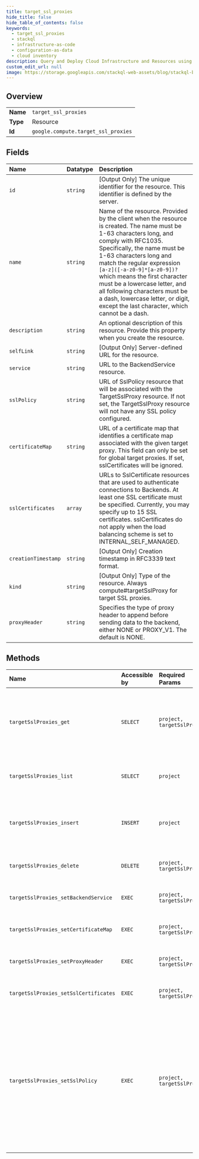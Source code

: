 ```yaml
---
title: target_ssl_proxies
hide_title: false
hide_table_of_contents: false
keywords:
  - target_ssl_proxies
  - stackql
  - infrastructure-as-code
  - configuration-as-data
  - cloud inventory
description: Query and Deploy Cloud Infrastructure and Resources using SQL
custom_edit_url: null
image: https://storage.googleapis.com/stackql-web-assets/blog/stackql-blog-post-featured-image.png
---
```

  
    

## Overview
<table><tbody>
<tr><td><b>Name</b></td><td><code>target_ssl_proxies</code></td></tr>
<tr><td><b>Type</b></td><td>Resource</td></tr>
<tr><td><b>Id</b></td><td><code>google.compute.target_ssl_proxies</code></td></tr>
</tbody></table>

## Fields
| Name | Datatype | Description |
|:-----|:---------|:------------|
| `id` | `string` | [Output Only] The unique identifier for the resource. This identifier is defined by the server. |
| `name` | `string` | Name of the resource. Provided by the client when the resource is created. The name must be 1-63 characters long, and comply with RFC1035. Specifically, the name must be 1-63 characters long and match the regular expression `[a-z]([-a-z0-9]*[a-z0-9])?` which means the first character must be a lowercase letter, and all following characters must be a dash, lowercase letter, or digit, except the last character, which cannot be a dash. |
| `description` | `string` | An optional description of this resource. Provide this property when you create the resource. |
| `selfLink` | `string` | [Output Only] Server-defined URL for the resource. |
| `service` | `string` | URL to the BackendService resource. |
| `sslPolicy` | `string` | URL of SslPolicy resource that will be associated with the TargetSslProxy resource. If not set, the TargetSslProxy resource will not have any SSL policy configured. |
| `certificateMap` | `string` | URL of a certificate map that identifies a certificate map associated with the given target proxy. This field can only be set for global target proxies. If set, sslCertificates will be ignored. |
| `sslCertificates` | `array` | URLs to SslCertificate resources that are used to authenticate connections to Backends. At least one SSL certificate must be specified. Currently, you may specify up to 15 SSL certificates. sslCertificates do not apply when the load balancing scheme is set to INTERNAL_SELF_MANAGED. |
| `creationTimestamp` | `string` | [Output Only] Creation timestamp in RFC3339 text format. |
| `kind` | `string` | [Output Only] Type of the resource. Always compute#targetSslProxy for target SSL proxies. |
| `proxyHeader` | `string` | Specifies the type of proxy header to append before sending data to the backend, either NONE or PROXY_V1. The default is NONE. |
## Methods
| Name | Accessible by | Required Params | Description |
|:-----|:--------------|:----------------|:------------|
| `targetSslProxies_get` | `SELECT` | `project, targetSslProxy` | Returns the specified TargetSslProxy resource. Gets a list of available target SSL proxies by making a list() request. |
| `targetSslProxies_list` | `SELECT` | `project` | Retrieves the list of TargetSslProxy resources available to the specified project. |
| `targetSslProxies_insert` | `INSERT` | `project` | Creates a TargetSslProxy resource in the specified project using the data included in the request. |
| `targetSslProxies_delete` | `DELETE` | `project, targetSslProxy` | Deletes the specified TargetSslProxy resource. |
| `targetSslProxies_setBackendService` | `EXEC` | `project, targetSslProxy` | Changes the BackendService for TargetSslProxy. |
| `targetSslProxies_setCertificateMap` | `EXEC` | `project, targetSslProxy` | Changes the Certificate Map for TargetSslProxy. |
| `targetSslProxies_setProxyHeader` | `EXEC` | `project, targetSslProxy` | Changes the ProxyHeaderType for TargetSslProxy. |
| `targetSslProxies_setSslCertificates` | `EXEC` | `project, targetSslProxy` | Changes SslCertificates for TargetSslProxy. |
| `targetSslProxies_setSslPolicy` | `EXEC` | `project, targetSslProxy` | Sets the SSL policy for TargetSslProxy. The SSL policy specifies the server-side support for SSL features. This affects connections between clients and the SSL proxy load balancer. They do not affect the connection between the load balancer and the backends. |
